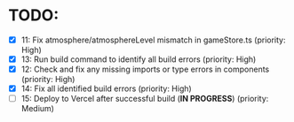 # TODO:

- [x] 11: Fix atmosphere/atmosphereLevel mismatch in gameStore.ts (priority: High)
- [x] 13: Run build command to identify all build errors (priority: High)
- [x] 12: Check and fix any missing imports or type errors in components (priority: High)
- [x] 14: Fix all identified build errors (priority: High)
- [ ] 15: Deploy to Vercel after successful build (**IN PROGRESS**) (priority: Medium)
